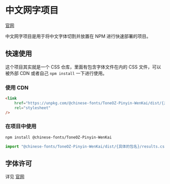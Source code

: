 # 中文网字项目

[官网](https://chinese-font.netlify.app)

中文网字项目是用于将中文字体切割并放置在 NPM 进行快速部署的项目。

## 快速使用

这个项目其实就是一个 CSS 仓库，里面有包含字体文件在内的 CSS 文件，可以被外部 CDN 或者自己 `npm install` 一下进行使用。

### 使用 CDN

```html
<link
    href="https://unpkg.com/@chinese-fonts/ToneOZ-Pinyin-WenKai/dist/{具体的包名}/results.css"
    rel="stylesheet"
/>
```

### 在项目中使用

```sh
npm install @chinese-fonts/ToneOZ-Pinyin-WenKai
```

```ts
import "@chinese-fonts/ToneOZ-Pinyin-WenKai/dist/{具体的包名}/results.css";
```

## 字体许可

详见 [官网](https://chinese-font.netlify.app/fonts/ToneOZ-Pinyin-WenKai)
